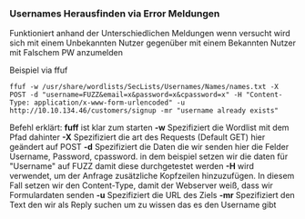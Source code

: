 ### Usernames Herausfinden via Error Meldungen

Funktioniert anhand der Unterschiedlichen Meldungen wenn versucht wird sich mit einem Unbekannten Nutzer gegenüber mit einem Bekannten Nutzer mit Falschem PW anzumelden

Beispiel via ffuf
```
ffuf -w /usr/share/wordlists/SecLists/Usernames/Names/names.txt -X POST -d "username=FUZZ&email=x&password=x&cpassword=x" -H "Content-Type: application/x-www-form-urlencoded" -u http://10.10.134.46/customers/signup -mr "username already exists"
```

Befehl erklärt: 
**fuff** ist klar zum starten
**-w**  Spezifiziert die Wordlist mit dem Pfad dahinter 
**-X** Spezifiziert die art des Requests (Default GET) hier geändert auf POST
**-d** Spezifiziert die Daten die wir senden hier die Felder Username, Password, cpassword. in dem beispiel setzen wir die daten für "Username" auf FUZZ damit diese durchgetestet werden
**-H** wird verwendet, um der Anfrage zusätzliche Kopfzeilen hinzuzufügen. In diesem Fall setzen wir den Content-Type, damit der Webserver weiß, dass wir Formulardaten senden
**-u** Spezifiziert die URL des Ziels 
**-mr** Spezifiziert den Text den wir als Reply suchen um zu wissen das es den Username gibt
